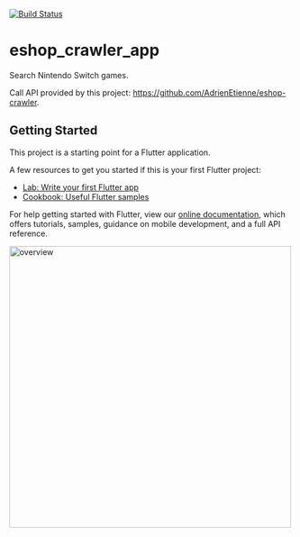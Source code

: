 [![Build Status](https://travis-ci.org/AdrienEtienne/eshop_crawler_app.svg?branch=master)](https://travis-ci.org/AdrienEtienne/eshop_crawler_app)

# eshop_crawler_app

Search Nintendo Switch games.

Call API provided by this project: https://github.com/AdrienEtienne/eshop-crawler.

## Getting Started

This project is a starting point for a Flutter application.

A few resources to get you started if this is your first Flutter project:

- [Lab: Write your first Flutter app](https://flutter.dev/docs/get-started/codelab)
- [Cookbook: Useful Flutter samples](https://flutter.dev/docs/cookbook)

For help getting started with Flutter, view our
[online documentation](https://flutter.dev/docs), which offers tutorials,
samples, guidance on mobile development, and a full API reference.


<img src="https://raw.githubusercontent.com/AdrienEtienne/eshop_crawler_app/master/images/iphone.gif" alt="overview" width="500"/>